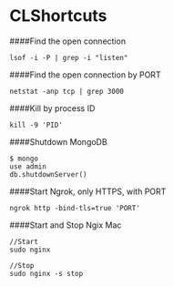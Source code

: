 # CLShortcuts

####Find the open connection
```Shell
lsof -i -P | grep -i "listen"
```

####Find the open connection by PORT
```Shell
netstat -anp tcp | grep 3000
```

####Kill by process ID
```Shell
kill -9 'PID'
```

####Shutdown MongoDB
```Shell
$ mongo
use admin
db.shutdownServer()
```

####Start Ngrok, only HTTPS, with PORT 
```Shell
ngrok http -bind-tls=true 'PORT'
```

####Start and Stop Ngix Mac
```Shell
//Start
sudo nginx

//Stop
sudo nginx -s stop
```
